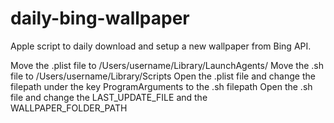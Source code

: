 # daily-bing-wallpaper
Apple script to daily download and setup a new wallpaper from Bing API.

Move the .plist file to /Users/username/Library/LaunchAgents/
Move the .sh file to /Users/username/Library/Scripts
Open the .plist file and change the filepath under the key ProgramArguments to the .sh filepath
Open the .sh file and change the LAST_UPDATE_FILE and the WALLPAPER_FOLDER_PATH

